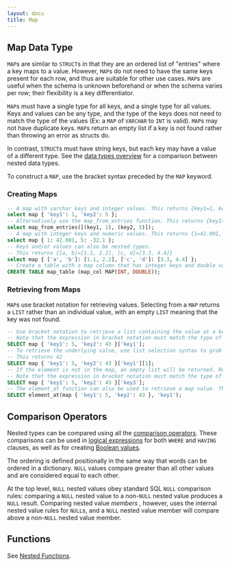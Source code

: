 ```yaml
---
layout: docu
title: Map
---
```


## Map Data Type

`MAP`s are similar to `STRUCT`s in that they are an ordered list of "entries" where a key maps to a value. However, `MAP`s do not need to have the same keys present for each row, and thus are suitable for other use cases. `MAP`s are useful when the schema is unknown beforehand or when the schema varies per row; their flexibility is a key differentiator.

`MAP`s must have a single type for all keys, and a single type for all values. Keys and values can be any type, and the type of the keys does not need to match the type of the values (Ex: a `MAP` of `VARCHAR` to `INT` is valid). `MAP`s may not have duplicate keys. `MAP`s return an empty list if a key is not found rather than throwing an error as structs do.

In contrast, `STRUCT`s must have string keys, but each key may have a value of a different type. See the [data types overview](../../sql/data_types/overview) for a comparison between nested data types.

To construct a `MAP`, use the bracket syntax preceded by the `MAP` keyword.

### Creating Maps
```sql
-- A map with varchar keys and integer values. This returns {key1=1, key2=5}
select map { 'key1': 1, 'key2': 5 };
-- Alternatively use the map_from_entries function. This returns {key1=1, key2=5}
select map_from_entries([(key1, 1), (key2, 5)]);
-- A map with integer keys and numeric values. This returns {1=42.001, 5=-32.100} 
select map { 1: 42.001, 5: -32.1 };
-- Keys and/or values can also be nested types.
-- This returns {[a, b]=[1.1, 2.2], [c, d]=[3.3, 4.4]}
select map { ['a', 'b']: [1.1, 2.2], ['c', 'd']: [3.3, 4.4] };
-- Create a table with a map column that has integer keys and double values
CREATE TABLE map_table (map_col MAP(INT, DOUBLE));
```
### Retrieving from Maps
`MAP`s use bracket notation for retrieving values. Selecting from a `MAP` returns a `LIST` rather than an individual value, with an empty `LIST` meaning that the key was not found. 
```sql
-- Use bracket notation to retrieve a list containing the value at a key's location. This returns [42]
-- Note that the expression in bracket notation must match the type of the map's key
SELECT map { 'key1': 5, 'key2': 43 }['key1'];
-- To retrieve the underlying value, use list selection syntax to grab the first element.
-- This returns 42
SELECT map { 'key1': 5, 'key2': 43 }['key1'][1];
-- If the element is not in the map, an empty list will be returned. Returns []
-- Note that the expression in bracket notation must match the type of the map's key else an error is returned
SELECT map { 'key1': 5, 'key2': 43 }['key3'];
-- The element_at function can also be used to retrieve a map value. This returns [42]
SELECT element_at(map { 'key1': 5, 'key2': 43 }, 'key1');
```

## Comparison Operators

Nested types can be compared using all the [comparison operators](../expressions/comparison_operators).
These comparisons can be used in [logical expressions](../expressions/logical_operators)
for both `WHERE` and `HAVING` clauses, as well as for creating [Boolean values](./boolean).

The ordering is defined positionally in the same way that words can be ordered in a dictionary.
`NULL` values compare greater than all other values and are considered equal to each other.

At the top level, `NULL` nested values obey standard SQL `NULL` comparison rules:
comparing a `NULL` nested value to a non-`NULL` nested value produces a `NULL` result.
Comparing nested value _members_ , however, uses the internal nested value rules for `NULL`s,
and a `NULL` nested value member will compare above a non-`NULL` nested value member.

## Functions
See [Nested Functions](../../sql/functions/nested).
